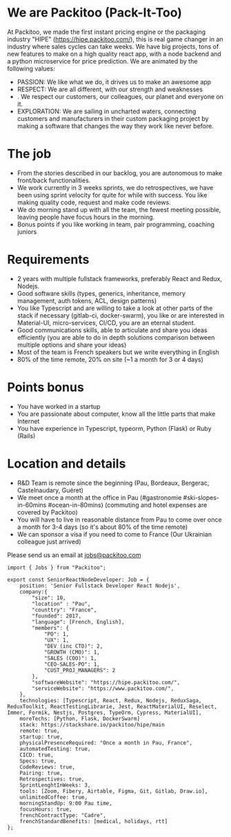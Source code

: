 # We are Packitoo (Pack-It-Too)

At Packitoo, we made the first instant pricing engine or the packaging industry "HIPE" (https://hipe.packitoo.com/), this is real game changer in an industry where sales cycles can take weeks. We have big projects, tons of new features to make on a high quality react app, with a node backend and a python microservice for price prediction.
We are animated by the following values:

* PASSION: We like what we do, it drives us to make an awesome app
* RESPECT: We are all different, with our strength and weaknesses
* . We respect our customers, our colleagues, our planet and everyone on it.
* EXPLORATION: We are sailing in uncharted waters, connecting customers and manufacturers in their custom packaging project by making a software that changes the way they work like never before.


# The job

* From the stories described in our backlog, you are autonomous to make front/back functionalities.
* We work currently in 3 weeks sprints, we do retrospectives, we have been using  sprint velocity for quite for while with success. You like making quality  code, request and make code reviews.
* We do morning stand up with all the team, the fewest meeting possible, leaving people have focus hours in the morning.
* Bonus points if you like working in team, pair programming, coaching juniors

# Requirements

* 2 years with multiple fullstack frameworks, preferably React and Redux, Nodejs.
* Good software skills (types, generics, inheritance, memory management, auth tokens, ACL, design patterns)
* You like Typescript and are willing to take a look at other parts of the stack if necessary (gitlab-ci, docker-swarm), you like or are interested in Material-UI,  micro-services, CI/CD, you are an eternal student.
* Good communications skills, able to articulate and share you ideas efficiently (you are able to do in depth solutions comparison between multiple options and share your ideas)
* Most of the team is French speakers but we write everything in English
* 80% of the time remote, 20% on site (~1 a month for 3 or 4 days)

# Points bonus

* You have worked in a startup
* You are passionate about computer, know all the little parts that make Internet
* You have experience in Typescript, typeorm, Python (Flask) or Ruby (Rails)

# Location and details

* R&D Team is remote since the beginning (Pau, Bordeaux, Bergerac, Castelnaudary, Guéret)
* We meet once a month at the office in Pau (#gastronomie #ski-slopes-in-60mins #ocean-in-80mins) (commuting and hotel expenses are covered by Packitoo)
* You will have to live in reasonable distance from Pau to come over once a month for 3-4 days (so it's about 80% of the time remote)
* We can sponsor a visa if you need to come to France (Our Ukrainian colleague just arrived)

Please send us an email at jobs@packitoo.com

```
import { Jobs } from "Packitoo";

export const SeniorReactNodeDeveloper: Job = {
    position: 'Senior Fullstack Developer React Nodejs',
    company:{
        "size": 10,
        "location" : "Pau",
        "counttry": "France",
        "founded": 2017,
        "language": [French, English],
        "members": {
            "PO": 1,
            "UX": 1,
            "DEV (inc CTO)": 2,
            "GROWTH (CMO)": 1,
            "SALES (COO)": 1,
            "CEO-SALES-PO": 1,
            "CUST_PROJ_MANAGERS": 2
        },
        "softwareWebsite": "https://hipe.packitoo.com/",
        "serviceWebsite": "https://www.packitoo.com/",
    },
    technologies: [Typescript, React, Redux, Nodejs, ReduxSaga, ReduxToolkit, ReactTestingLibrarie, Jest, ReactMaterialUI, Reselect, Immer, Formik, Nestjs, Postgres, TypeOrm, Cypress, MaterialUI],
    moreTechs: [Python, Flask, DockerSwarm]
    stack: https://stackshare.io/packitoo/hipe/main
    remote: true,
    startup: true,
    physicalPresenceRequired: "Once a month in Pau, France",
    automatedTesting: true,
    CICD: true,
    Specs: true,
    CodeReviews: true,
    Pairing: true,
    Retrospectives: true,
    SprintLenghtInWeeks: 3,
    tools: [Zoom, Fibery, Airtable, Figma, Git, Gitlab, Draw.io],
    unlimitedCoffee: true,
    morningStandUp: 9:00 Pau time,
    focusHours: true,
    frenchContractType: "Cadre",
    frenchStandardBenefits: [medical, holidays, rtt]
};
```
